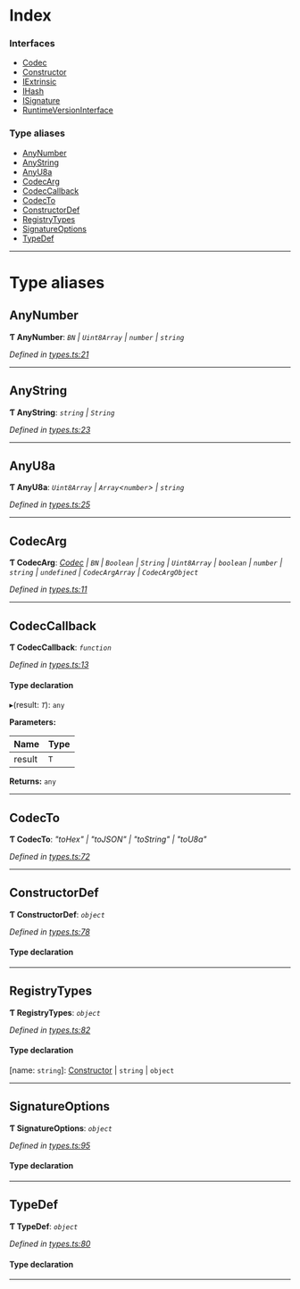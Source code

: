 

# Index

### Interfaces

* [Codec](../interfaces/_types_.codec.md)
* [Constructor](../interfaces/_types_.constructor.md)
* [IExtrinsic](../interfaces/_types_.iextrinsic.md)
* [IHash](../interfaces/_types_.ihash.md)
* [ISignature](../interfaces/_types_.isignature.md)
* [RuntimeVersionInterface](../interfaces/_types_.runtimeversioninterface.md)

### Type aliases

* [AnyNumber](_types_.md#anynumber)
* [AnyString](_types_.md#anystring)
* [AnyU8a](_types_.md#anyu8a)
* [CodecArg](_types_.md#codecarg)
* [CodecCallback](_types_.md#codeccallback)
* [CodecTo](_types_.md#codecto)
* [ConstructorDef](_types_.md#constructordef)
* [RegistryTypes](_types_.md#registrytypes)
* [SignatureOptions](_types_.md#signatureoptions)
* [TypeDef](_types_.md#typedef)

---

# Type aliases

<a id="anynumber"></a>

##  AnyNumber

**Ƭ AnyNumber**: *`BN` \| `Uint8Array` \| `number` \| `string`*

*Defined in [types.ts:21](https://github.com/polkadot-js/api/blob/eaea874/packages/types/src/types.ts#L21)*

___
<a id="anystring"></a>

##  AnyString

**Ƭ AnyString**: *`string` \| `String`*

*Defined in [types.ts:23](https://github.com/polkadot-js/api/blob/eaea874/packages/types/src/types.ts#L23)*

___
<a id="anyu8a"></a>

##  AnyU8a

**Ƭ AnyU8a**: *`Uint8Array` \| `Array`<`number`> \| `string`*

*Defined in [types.ts:25](https://github.com/polkadot-js/api/blob/eaea874/packages/types/src/types.ts#L25)*

___
<a id="codecarg"></a>

##  CodecArg

**Ƭ CodecArg**: *[Codec](../interfaces/_types_.codec.md) \| `BN` \| `Boolean` \| `String` \| `Uint8Array` \| `boolean` \| `number` \| `string` \| `undefined` \| `CodecArgArray` \| `CodecArgObject`*

*Defined in [types.ts:11](https://github.com/polkadot-js/api/blob/eaea874/packages/types/src/types.ts#L11)*

___
<a id="codeccallback"></a>

##  CodecCallback

**Ƭ CodecCallback**: *`function`*

*Defined in [types.ts:13](https://github.com/polkadot-js/api/blob/eaea874/packages/types/src/types.ts#L13)*

#### Type declaration
▸(result: *`T`*): `any`

**Parameters:**

| Name | Type |
| ------ | ------ |
| result | `T` |

**Returns:** `any`

___
<a id="codecto"></a>

##  CodecTo

**Ƭ CodecTo**: *"toHex" \| "toJSON" \| "toString" \| "toU8a"*

*Defined in [types.ts:72](https://github.com/polkadot-js/api/blob/eaea874/packages/types/src/types.ts#L72)*

___
<a id="constructordef"></a>

##  ConstructorDef

**Ƭ ConstructorDef**: *`object`*

*Defined in [types.ts:78](https://github.com/polkadot-js/api/blob/eaea874/packages/types/src/types.ts#L78)*

#### Type declaration

[index: `string`]: [Constructor](../interfaces/_types_.constructor.md)<`T`>

___
<a id="registrytypes"></a>

##  RegistryTypes

**Ƭ RegistryTypes**: *`object`*

*Defined in [types.ts:82](https://github.com/polkadot-js/api/blob/eaea874/packages/types/src/types.ts#L82)*

#### Type declaration

[name: `string`]: [Constructor](../interfaces/_types_.constructor.md) \| `string` \| `object`

___
<a id="signatureoptions"></a>

##  SignatureOptions

**Ƭ SignatureOptions**: *`object`*

*Defined in [types.ts:95](https://github.com/polkadot-js/api/blob/eaea874/packages/types/src/types.ts#L95)*

#### Type declaration

___
<a id="typedef"></a>

##  TypeDef

**Ƭ TypeDef**: *`object`*

*Defined in [types.ts:80](https://github.com/polkadot-js/api/blob/eaea874/packages/types/src/types.ts#L80)*

#### Type declaration

[index: `string`]: [Codec](../interfaces/_types_.codec.md)

___

